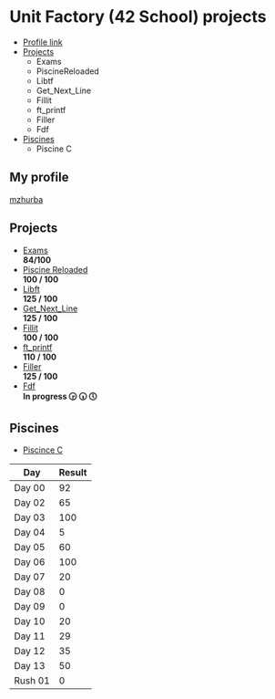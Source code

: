 # Unit Factory (42 School) projects
* [Profile link](https://github.com/gloomikon/UnitFactory/#My-profile)
* [Projects](https://github.com/gloomikon/UnitFactory/#Projects)
	* Exams
	* PiscineReloaded
	* Libtf
	* Get_Next_Line
	* Fillit
	* ft_printf
	* Filler
	* Fdf
* [Piscines](https://github.com/gloomikon/UnitFactory/#Piscines)
	* Piscine C
## My profile  
[mzhurba](https://profile.intra.42.fr/users/mzhurba "mzhurba")  

## Projects

* [Exams](https://github.com/gloomikon/UnitFactory/tree/master/Exams)  
**84/100**
* [Piscine Reloaded](https://github.com/gloomikon/UnitFactory/tree/master/PiscineReloaded)  
**100 / 100**
* [Libft](https://github.com/gloomikon/UnitFactory/tree/master/libft)  
**125 / 100**
* [Get_Next_Line](https://github.com/gloomikon/UnitFactory/tree/master/get_next_line)  
**125 / 100**
* [Fillit](https://github.com/gloomikon/UnitFactory/tree/master/fillit)  
**100 / 100**
* [ft_printf](https://github.com/gloomikon/UnitFactory/tree/master/ft_printf)  
**110 / 100**
* [Filler](https://github.com/gloomikon/UnitFactory/tree/master/filler)  
**125 / 100**
* [Fdf](https://github.com/gloomikon/UnitFactory/tree/master/fdf)  
**In progress :clock330: :clock530: :clock5:**

## Piscines

* [Piscince C](https://github.com/gloomikon/UnitFactory/tree/master/PISCINE)  

Day | Result
--- | ---
Day 00	| 92
Day 02	| 65
Day 03	| 100
Day 04	| 5
Day 05	| 60
Day 06	| 100
Day 07	| 20
Day 08	| 0
Day 09	| 0
Day 10	| 20
Day 11	| 29
Day 12	| 35
Day 13	| 50
Rush 01	| 0
